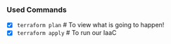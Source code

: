 ### Used Commands
- [x] `terraform plan`  # To view what is going to happen!
- [x] `terraform apply` # To run our IaaC